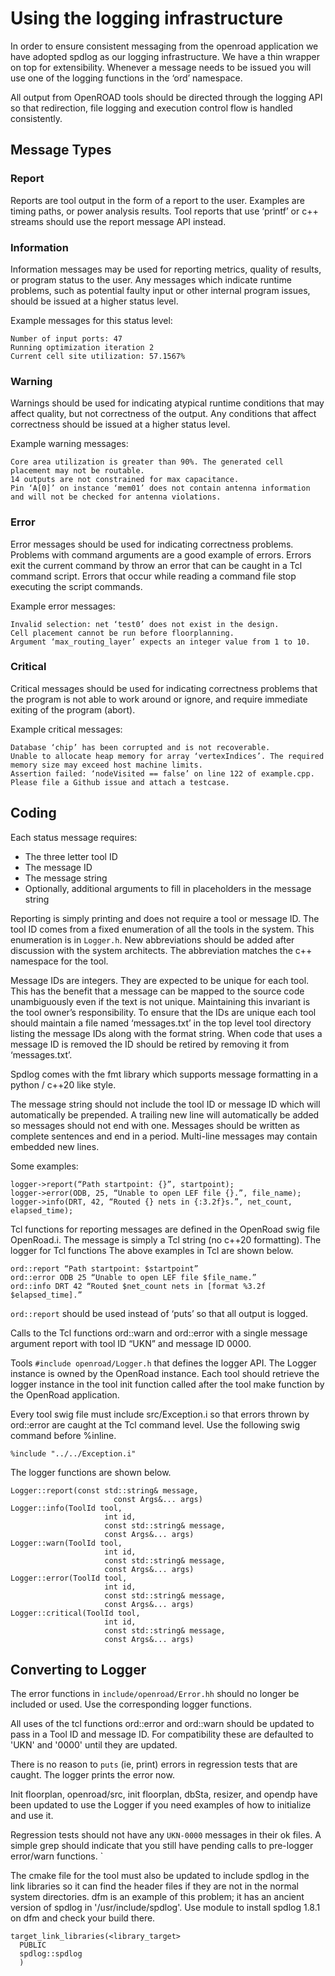 # Using the logging infrastructure

In order to ensure consistent messaging from the openroad application we have adopted spdlog as our logging infrastructure.  We have a thin wrapper on top for extensibility.  Whenever a message needs to be issued you will use one of the logging functions in the ‘ord’ namespace.

All output from OpenROAD tools should be directed through the logging API so that redirection, file logging and execution control flow is handled consistently.

## Message Types

### Report
Reports are tool output in the form of a report to the user. Examples are timing paths, or power analysis results. Tool reports that use ‘printf’ or c++ streams should use the report message API instead.

### Information
Information messages may be used for reporting metrics, quality of results, or program status to the user. Any messages which indicate runtime problems, such as potential faulty input or other internal program issues, should be issued at a higher status level.

Example messages for this status level:
```
Number of input ports: 47
Running optimization iteration 2
Current cell site utilization: 57.1567%
```

### Warning
Warnings should be used for indicating atypical runtime conditions that may affect quality, but not correctness of the output. Any conditions that affect correctness should be issued at a higher status level.

Example warning messages:
```
Core area utilization is greater than 90%. The generated cell placement may not be routable.
14 outputs are not constrained for max capacitance.
Pin ‘A[0]’ on instance ‘mem01’ does not contain antenna information and will not be checked for antenna violations.
```

### Error
Error messages should be used for indicating correctness problems. Problems with command arguments are a good example of errors. Errors exit the current command by throw an error that can be caught in a Tcl command script. Errors that occur while reading a command file stop executing the script commands.

Example error messages:
```
Invalid selection: net ‘test0’ does not exist in the design.
Cell placement cannot be run before floorplanning.
Argument ‘max_routing_layer’ expects an integer value from 1 to 10.
```

### Critical
Critical messages should be used for indicating correctness problems that the program is not able to work around or ignore, and require immediate exiting of the program (abort).

Example critical messages:
```
Database ‘chip’ has been corrupted and is not recoverable.
Unable to allocate heap memory for array ‘vertexIndices’. The required memory size may exceed host machine limits.
Assertion failed: ‘nodeVisited == false’ on line 122 of example.cpp. Please file a Github issue and attach a testcase.
```

## Coding
Each status message requires:
* The three letter tool ID
* The message ID
* The message string
* Optionally, additional arguments to fill in placeholders in the message string

Reporting is simply printing and does not require a tool or message ID. The tool ID comes from a fixed enumeration of all the tools in the system. This enumeration is in `Logger.h`. New abbreviations should be added after discussion with the system architects. The abbreviation matches the c++ namespace for the tool.

Message IDs are integers. They are expected to be unique for each tool.  This has the benefit that a message can be mapped to the source code unambiguously even if the text is not unique.  Maintaining this invariant is the tool owner’s responsibility. To ensure that the IDs are unique each tool should maintain a file named ‘messages.txt’ in the top level tool directory listing the message IDs along with the format string. When code that uses a message ID is removed the ID should be retired by removing it from ‘messages.txt’.

Spdlog comes with the fmt library which supports message formatting in a python / c++20 like style.

The message string should not include the tool ID or message ID which will automatically be prepended.  A trailing new line will automatically be added so messages should not end with one.  Messages should be written as complete sentences and end in a period. Multi-line messages may contain embedded new lines.

Some examples:

```
logger->report(“Path startpoint: {}”, startpoint);
logger->error(ODB, 25, “Unable to open LEF file {}.”, file_name);
logger->info(DRT, 42, “Routed {} nets in {:3.2f}s.”, net_count, elapsed_time);
```

Tcl functions for reporting messages are defined in the OpenRoad swig file OpenRoad.i. The message is simply a Tcl string (no c++20 formatting). The logger for Tcl functions The above examples in Tcl are shown below.

```
ord::report “Path startpoint: $startpoint”
ord::error ODB 25 “Unable to open LEF file $file_name.”
ord::info DRT 42 “Routed $net_count nets in [format %3.2f $elapsed_time].”
```

`ord::report` should be used instead of ‘puts’ so that all output is logged.

Calls to the Tcl functions ord::warn and ord::error with a single message argument report with tool ID “UKN” and message ID 0000.

Tools `#include openroad/Logger.h` that defines the logger API. The Logger instance is owned by the OpenRoad instance. Each tool should retrieve the logger instance in the tool init function called after the tool make function by the OpenRoad application.

Every tool swig file must include src/Exception.i so that errors thrown by ord::error are caught at the Tcl command level. Use the following swig command before %inline.

```
%include "../../Exception.i"
```

The logger functions are shown below.

```
Logger::report(const std::string& message,
                       const Args&... args)
Logger::info(ToolId tool,
                     int id,
                     const std::string& message,
                     const Args&... args)
Logger::warn(ToolId tool,
                     int id,
                     const std::string& message,
                     const Args&... args)
Logger::error(ToolId tool,
                     int id,
                     const std::string& message,
                     const Args&... args)
Logger::critical(ToolId tool,
                     int id,
                     const std::string& message,
                     const Args&... args)
```

## Converting to Logger

The error functions in `include/openroad/Error.hh` should no longer be included or used.
Use the corresponding logger functions.

All uses of the tcl functions ord::error and ord::warn should be updated to pass in a Tool ID and message ID. For compatibility these are defaulted to 'UKN' and '0000' until they are updated.

There is no reason to `puts` (ie, print) errors in regression tests that are caught.
The logger prints the error now.

Init floorplan, openroad/src, init floorplan, dbSta, resizer, and opendp have been updated to use the Logger if you need examples of how to initialize and use it.

Regression tests should not have any `UKN-0000` messages in their ok files. A simple grep should indicate that you still have pending calls to pre-logger error/warn functions.
`

The cmake file for the tool must also be updated to include spdlog in the link libraries so it can find the header files if they are not in the normal system directories. dfm is an example of this problem; it has an ancient version of spdlog in '/usr/include/spdlog'. Use module to install spdlog 1.8.1 on dfm and check your build there.

```
target_link_libraries(<library_target>
  PUBLIC
  spdlog::spdlog
  )
```

